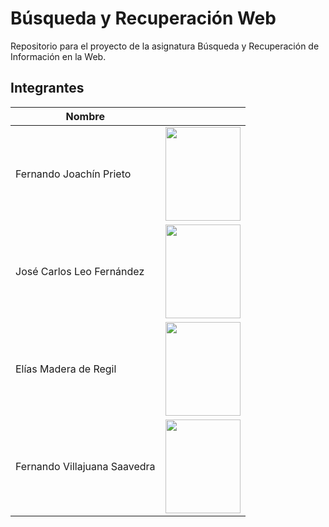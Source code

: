 # Búsqueda y Recuperación Web
Repositorio para el proyecto de la asignatura Búsqueda y Recuperación de Información en la Web.

## Integrantes

| Nombre                        | <!-- -->                                                     |
| ----------------------------- | ------------------------------------------------------------ |
| Fernando Joachín Prieto       | <img src="./team/foto-joachin.jpeg" width="120" height="150"> |
| José Carlos Leo Fernández     | <img src="./team/foto-leo.jpeg" width="120" height="150">   |
| Elías Madera de Regil         | <img src="./team/foto-elias.jpeg" width="120" height="150">  |
| Fernando Villajuana Saavedra  | <img src="./team/foto-villajuana.jpeg" width="120" height="150">    |
